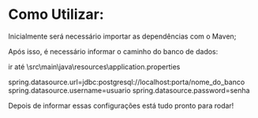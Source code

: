 <h1>Como Utilizar: </h1>

Inicialmente será necessário importar as dependências com o Maven;

Após isso, é necessário informar o caminho do banco de dados:

ir até \src\main\java\resources\application.properties

spring.datasource.url=jdbc:postgresql://localhost:porta/nome_do_banco
spring.datasource.username=usuario
spring.datasource.password=senha

Depois de informar essas configurações está tudo pronto para rodar!